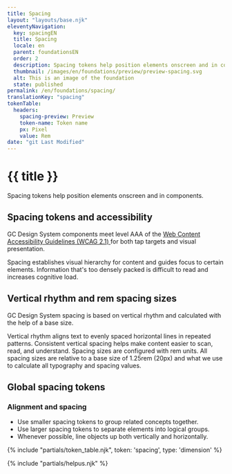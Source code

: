 ```yaml
---
title: Spacing
layout: "layouts/base.njk"
eleventyNavigation:
  key: spacingEN
  title: Spacing
  locale: en
  parent: foundationsEN
  order: 2
  description: Spacing tokens help position elements onscreen and in components.
  thumbnail: /images/en/foundations/preview/preview-spacing.svg
  alt: This is an image of the foundation
  state: published
permalink: /en/foundations/spacing/
translationKey: "spacing"
tokenTable:
  headers:
    spacing-preview: Preview
    token-name: Token name
    px: Pixel
    value: Rem
date: "git Last Modified"
---
```


# {{ title }}

Spacing tokens help position elements onscreen and in components.

## Spacing tokens and accessibility

GC Design System components meet level AAA of the <a href="{{ links.wcagTargetSize }}" target="_blank">Web Content Accessibility Guidelines (WCAG 2.1) <gcds-icon name="external-link" label="Opens in a new tab." margin-left="50" /></a> for both tap targets and visual presentation.

Spacing establishes visual hierarchy for content and guides focus to certain elements. Information that's too densely packed is difficult to read and increases cognitive load.

## Vertical rhythm and rem spacing sizes

GC Design System spacing is based on vertical rhythm and calculated with the help of a base size.

Vertical rhythm aligns text to evenly spaced horizontal lines in repeated patterns. Consistent vertical spacing helps make content easier to scan, read, and understand. Spacing sizes are configured with rem units. All spacing sizes are relative to a base size of 1.25rem (20px) and what we use to calculate all typography and spacing values.

## Global spacing tokens

### Alignment and spacing

- Use smaller spacing tokens to group related concepts together.
- Use larger spacing tokens to separate elements into logical groups.
- Whenever possible, line objects up both vertically and horizontally.

{% include "partials/token_table.njk", token: 'spacing', type: 'dimension' %}

{% include "partials/helpus.njk" %}
